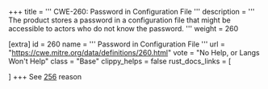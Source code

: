 +++
title = '''
CWE-260: Password in Configuration File
'''
description	= '''
The product stores a password in a configuration file that might be accessible to actors who do not know the password.
'''
weight = 260

[extra]
id = 260
name = '''
Password in Configuration File
'''
url = "https://cwe.mitre.org/data/definitions/260.html"
vote = "No Help, or Langs Won't Help"
class = "Base"
clippy_helps = false
rust_docs_links = [

]
+++
See [256](rust-are-we-secure-yet/cwes/cwe-256) reason
